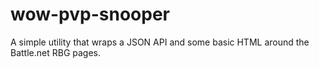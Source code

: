 # wow-pvp-snooper
A simple utility that wraps a JSON API and some basic HTML around the Battle.net RBG pages.
